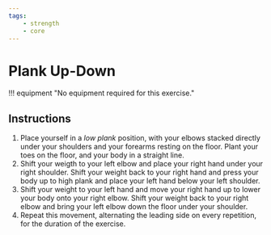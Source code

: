 ```yaml
---
tags:
    - strength
    - core
---
```


#  Plank Up-Down

!!! equipment "No equipment required for this exercise."

## Instructions

1. Place yourself in a _low plank_ position, with your elbows stacked directly under your shoulders and your forearms resting on the floor.  Plant your toes on the floor, and your body in a straight line.
2. Shift your weigth to your left elbow and place your right hand under your right shoulder.  Shift your weight back to your right hand and press your body up to high plank and place your left hand below your left shoulder.
3. Shift your weight to your left hand and move your right hand up to lower your body onto your right elbow.  Shift your weight back to your right elbow and bring your left elbow down the floor under your shoulder.
4. Repeat this movement, alternating the leading side on every repetition, for the duration of the exercise.